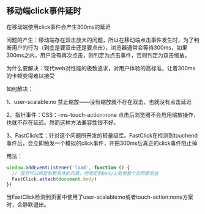 ## 移动端click事件延时

在移动端使用click事件会产生300ms的延迟

问题的产生：移动端存在双击放大的问题，所以在移动端点击事件发生时，为了判断用户的行为（到底是要双击还是要点击），浏览器通常会等待300ms，如果300ms之内，用户没有再次点击，则判定为点击事件，否则判定为双击缩放。

为什么要解决：现代web对性能的极致追求，对用户体验的高标准，让着300ms的卡顿变得难以接受

如何解决：

1、user-scalable:no  禁止缩放——没有缩放就不存在双击，也就没有点击延迟

2、指针事件：CSS：-ms-touch-action:none   点击后浏览器不会启用缩放操作，也就不存在延迟。然而这种方法兼容性很不好。

3、FastClick库：针对这个问题所开发的轻量级库。FastClick在检测到touchend事件后，会立即触发一个模拟的click事件，并把300ms后真正的click事件阻止掉

用法：

``` javascript
window.addEventListener('load', function () {
  // 虽然可以绑定到更具体的元素，但绑定到body上能使整个应用都受益
  FastClick.attach(document.body)
})
```

当FastClick检测到页面中使用了user-scalable:no或者touch-action:none方案时，会静默退出。
